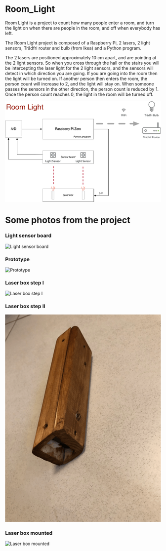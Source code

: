 # Room_Light

Room Light is a project to count how many people enter a room, and turn the light on when there are people in the room, and off when everybody has left.

The Room Light project is composed of a Raspberry Pi, 2 lasers, 2 light sensors, Trådfri router and bulb (from Ikea) and a Python program.

The 2 lasers are positioned approximately 10 cm apart, and are pointing at the 2 light sensors. So when you cross through the hall or the stairs you will be intercepting the laser light for the 2 light sensors, and the sensors will detect in which direction you are going. If you are going into the room then the light will be turned on. If another person then enters the room, the person count will increase to 2, and the light will stay on. When someone passes the sensors in the other direction, the person count is reduced by 1. Once the person count reaches 0, the light in the room will be turned off.

![Room Light diagram](https://github.com/borgworld/Room_Light/blob/master/RoomLight-diagram.png "Room Light diagram")

# Some photos from the project

### Light sensor board
![Light sensor board](https://github.com/borgworld/Room_Light/blob/master/photos/IMG_1519.png "Light sensor board")

### Prototype
![Prototype](https://github.com/borgworld/Room_Light/blob/master/photos/IMG_1556.png "Prototype")

### Laser box step I
![Laser box step I](https://github.com/borgworld/Room_Light/blob/master/photos/IMG_1858.png "Laser box step I")

### Laser box step II
![Laser box step II](https://github.com/borgworld/Room_Light/blob/master/photos/img_1862.png "Laser box step II")

### Laser box mounted
![Laser box mounted](https://github.com/borgworld/Room_Light/blob/master/photos/IMG_1867.png "Laser box mounted")
